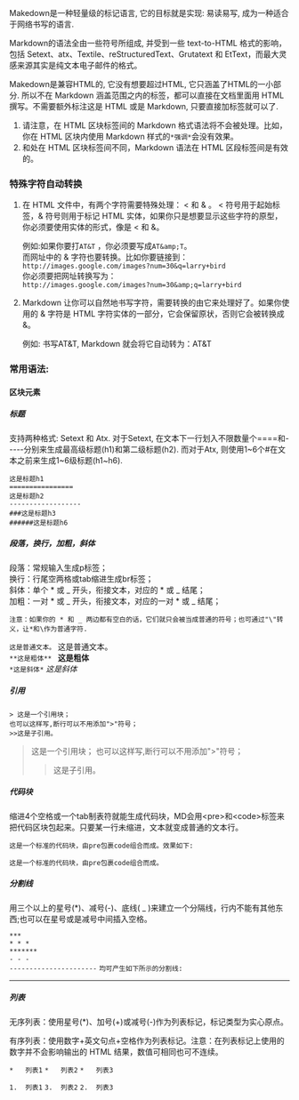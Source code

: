 Makedown是一种轻量级的标记语言, 它的目标就是实现: 易读易写, 成为一种适合于网络书写的语言.

Markdown的语法全由一些符号所组成, 并受到一些 text-to-HTML 格式的影响，包括 Setext、atx、Textile、reStructuredText、Grutatext 和 EtText，而最大灵感来源其实是纯文本电子邮件的格式。

Makedown是兼容HTML的, 它没有想要超过HTML, 它只涵盖了HTML的一小部分. 所以不在 Markdown 涵盖范围之内的标签，都可以直接在文档里面用 HTML 撰写。不需要额外标注这是 HTML 或是 Markdown, 只要直接加标签就可以了.

1. 请注意，在 HTML 区块标签间的 Markdown 格式语法将不会被处理。比如，你在 HTML 区块内使用 Markdown 样式的`*强调*`会没有效果。
2. 和处在 HTML 区块标签间不同，Markdown 语法在 HTML 区段标签间是有效的。

### 特殊字符自动转换

1. 在 HTML 文件中，有两个字符需要特殊处理： < 和 & 。 < 符号用于起始标签，& 符号则用于标记 HTML 实体，如果你只是想要显示这些字符的原型，你必须要使用实体的形式，像是 &lt; 和 &amp;。

   例如:如果你要打`AT&T` ，你必须要写成`AT&amp;T`。  
   而网址中的 & 字符也要转换。比如你要链接到：  
   `http://images.google.com/images?num=30&q=larry+bird`  
   你必须要把网址转换写为：  
   `http://images.google.com/images?num=30&amp;q=larry+bird`
2. Markdown 让你可以自然地书写字符，需要转换的由它来处理好了。如果你使用的 & 字符是 HTML 字符实体的一部分，它会保留原状，否则它会被转换成 &amp;。

   例如: 书写AT&T, Markdown 就会将它自动转为：AT&amp;T

### 常用语法:
#### 区块元素  
##### 标题

  支持两种格式: Setext 和 Atx. 对于Setext, 在文本下一行划入不限数量个====和-----分别来生成最高级标题(h1)和第二级标题(h2). 而对于Atx, 则使用1~6个#在文本之前来生成1~6级标题(h1~h6).  

  `这是标题h1`  
  `================`  
  `这是标题h2`  
  `------------------`  
  `###这是标题h3`  
  `######这是标题h6`

##### 段落，换行，加粗，斜体

  段落：常规输入生成p标签；  
  换行：行尾空两格或tab缩进生成br标签；  
  斜体：单个 * 或 _ 开头，衔接文本，对应的 * 或 _ 结尾；  
  加粗：一对 * 或 _ 开头，衔接文本，对应的一对 * 或 _ 结尾；  

  `注意：如果你的 * 和 _ 两边都有空白的话，它们就只会被当成普通的符号；也可通过"\"转义，让*和\作为普通字符.`  

  `这是普通文本。`  这是普通文本。  
  `**这是粗体** `  <strong>这是粗体</strong>  
  `*这是斜体*`   <em>这是斜体</em>

##### 引用

`> 这是一个引用块；`  
`也可以这样写,断行可以不用添加">"符号；`  
`>>这是子引用。 `  

> 这是一个引用块；
也可以这样写,断行可以不用添加">"符号；  
>>这是子引用。

##### 代码块

  缩进4个空格或一个tab制表符就能生成代码块，MD会用\<pre\>和\<code\>标签来把代码区块包起来。只要某一行未缩进，文本就变成普通的文本行。  

  `这是一个标准的代码块，由pre包裹code组合而成。效果如下:`  

    这是一个标准的代码块，由pre包裹code组合而成。  

##### 分割线

  用三个以上的星号(*)、减号(-)、底线( _ )来建立一个分隔线，行内不能有其他东西;也可以在星号或是减号中间插入空格。

  `***`  
  `* * *`  
  `*******`  
  `- - -`  
  `----------------------`
  `均可产生如下所示的分割线:`  

  ----------------------  

##### 列表

  无序列表：使用星号(*)、加号(+)或减号(-)作为列表标记，标记类型为实心原点。

  有序列表：使用数字+英文句点+空格作为列表标记。注意：在列表标记上使用的数字并不会影响输出的 HTML 结果，数值可相同也可不连续。

  `*   列表1`
  `*   列表2`
  `*   列表3`

  `1.  列表1`
  `3.  列表2`
  `2.  列表3`
